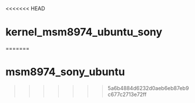 <<<<<<< HEAD
# kernel_msm8974_ubuntu_sony
=======
# msm8974_sony_ubuntu
>>>>>>> 5a6b4884d6232d0aeb6eb87eb9c677c2713e72ff
